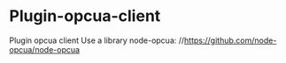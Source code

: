 # Plugin-opcua-client
Plugin opcua client
Use a library node-opcua: //https://github.com/node-opcua/node-opcua
